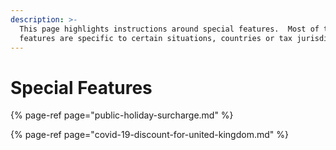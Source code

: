 ```yaml
---
description: >-
  This page highlights instructions around special features.  Most of these
  features are specific to certain situations, countries or tax jurisdiction.
---
```


# Special Features

{% page-ref page="public-holiday-surcharge.md" %}

{% page-ref page="covid-19-discount-for-united-kingdom.md" %}

